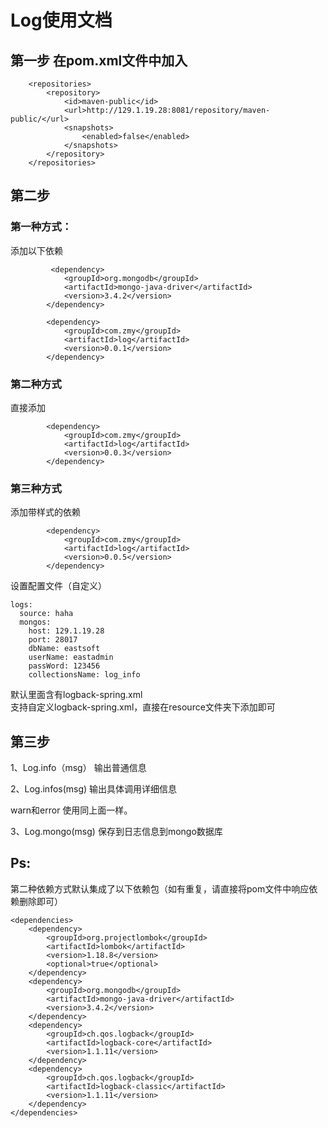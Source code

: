 # Log使用文档
## 第一步 在pom.xml文件中加入
```
    <repositories>
        <repository>
            <id>maven-public</id>
            <url>http://129.1.19.28:8081/repository/maven-public/</url>
            <snapshots>
                <enabled>false</enabled>
            </snapshots>
        </repository>
    </repositories>
```
## 第二步
### 第一种方式：

添加以下依赖
```
	     <dependency>
            <groupId>org.mongodb</groupId>
            <artifactId>mongo-java-driver</artifactId>
            <version>3.4.2</version>
        </dependency>

        <dependency>
            <groupId>com.zmy</groupId>
            <artifactId>log</artifactId>
            <version>0.0.1</version>
        </dependency>
```
### 第二种方式
直接添加
```      
        <dependency>
            <groupId>com.zmy</groupId>
            <artifactId>log</artifactId>
            <version>0.0.3</version>
        </dependency>
```
### 第三种方式

添加带样式的依赖
```
        <dependency>
            <groupId>com.zmy</groupId>
            <artifactId>log</artifactId>
            <version>0.0.5</version>
        </dependency>
```
设置配置文件（自定义）
```
logs:
  source: haha
  mongos:
    host: 129.1.19.28
    port: 28017
    dbName: eastsoft
    userName: eastadmin
    passWord: 123456
    collectionsName: log_info
```
默认里面含有logback-spring.xml   
支持自定义logback-spring.xml，直接在resource文件夹下添加即可   

## 第三步
 
1、Log.info（msg） 输出普通信息
 
2、Log.infos(msg) 输出具体调用详细信息
 
warn和error 使用同上面一样。

3、Log.mongo(msg) 保存到日志信息到mongo数据库
 
## Ps:
第二种依赖方式默认集成了以下依赖包（如有重复，请直接将pom文件中响应依赖删除即可）   
```
<dependencies>
    <dependency>
        <groupId>org.projectlombok</groupId>
        <artifactId>lombok</artifactId>
        <version>1.18.8</version>
        <optional>true</optional>
    </dependency>
    <dependency>
        <groupId>org.mongodb</groupId>
        <artifactId>mongo-java-driver</artifactId>
        <version>3.4.2</version>
    </dependency>
    <dependency>
        <groupId>ch.qos.logback</groupId>
        <artifactId>logback-core</artifactId>
        <version>1.1.11</version>
    </dependency>
    <dependency>
        <groupId>ch.qos.logback</groupId>
        <artifactId>logback-classic</artifactId>
        <version>1.1.11</version>
    </dependency>
</dependencies>
```
